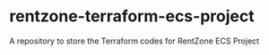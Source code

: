 # rentzone-terraform-ecs-project
A repository to store the Terraform codes for RentZone ECS Project
